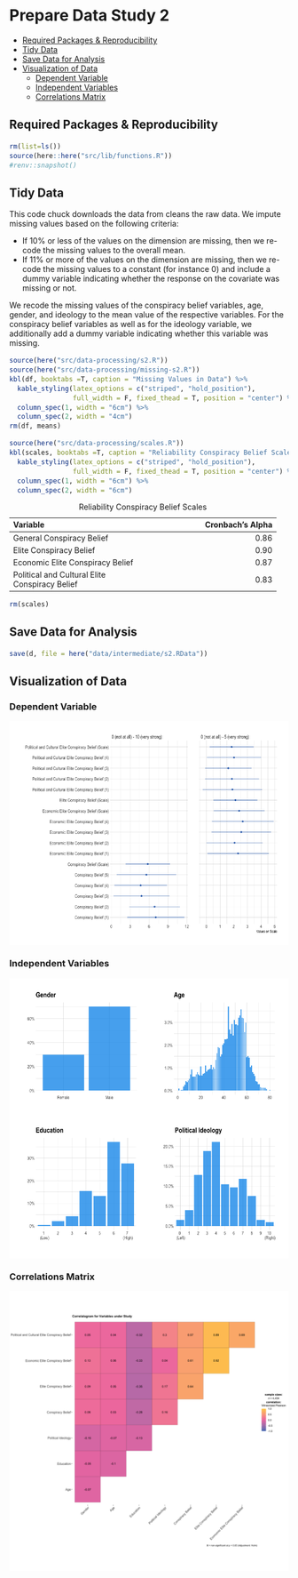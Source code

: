 Prepare Data Study 2
================

-   [Required Packages &
    Reproducibility](#required-packages--reproducibility)
-   [Tidy Data](#tidy-data)
-   [Save Data for Analysis](#save-data-for-analysis)
-   [Visualization of Data](#visualization-of-data)
    -   [Dependent Variable](#dependent-variable)
    -   [Independent Variables](#independent-variables)
    -   [Correlations Matrix](#correlations-matrix)

## Required Packages & Reproducibility

``` r
rm(list=ls())
source(here::here("src/lib/functions.R"))
#renv::snapshot()
```

## Tidy Data

This code chuck downloads the data from cleans the raw data. We impute
missing values based on the following criteria:

-   If 10% or less of the values on the dimension are missing, then we
    re-code the missing values to the overall mean.
-   If 11% or more of the values on the dimension are missing, then we
    re-code the missing values to a constant (for instance 0) and
    include a dummy variable indicating whether the response on the
    covariate was missing or not.

We recode the missing values of the conspiracy belief variables, age,
gender, and ideology to the mean value of the respective variables. For
the conspiracy belief variables as well as for the ideology variable, we
additionally add a dummy variable indicating whether this variable was
missing.

``` r
source(here("src/data-processing/s2.R"))
source(here("src/data-processing/missing-s2.R"))
kbl(df, booktabs =T, caption = "Missing Values in Data") %>%
  kable_styling(latex_options = c("striped", "hold_position"),
                full_width = F, fixed_thead = T, position = "center") %>%
  column_spec(1, width = "6cm") %>%
  column_spec(2, width = "4cm")  
rm(df, means)
```

``` r
source(here("src/data-processing/scales.R"))
kbl(scales, booktabs =T, caption = "Reliability Conspiracy Belief Scales") %>%
  kable_styling(latex_options = c("striped", "hold_position"),
                full_width = F, fixed_thead = T, position = "center") %>%
  column_spec(1, width = "6cm") %>%
  column_spec(2, width = "6cm")  
```

<table class="table" style="width: auto !important; margin-left: auto; margin-right: auto;">
<caption>
Reliability Conspiracy Belief Scales
</caption>
<thead>
<tr>
<th style="text-align:left;position: sticky; top:0; background-color: #FFFFFF;">
Variable
</th>
<th style="text-align:right;position: sticky; top:0; background-color: #FFFFFF;">
Cronbach’s Alpha
</th>
</tr>
</thead>
<tbody>
<tr>
<td style="text-align:left;width: 6cm; ">
General Conspiracy Belief
</td>
<td style="text-align:right;width: 6cm; ">
0.86
</td>
</tr>
<tr>
<td style="text-align:left;width: 6cm; ">
Elite Conspiracy Belief
</td>
<td style="text-align:right;width: 6cm; ">
0.90
</td>
</tr>
<tr>
<td style="text-align:left;width: 6cm; ">
Economic Elite Conspiracy Belief
</td>
<td style="text-align:right;width: 6cm; ">
0.87
</td>
</tr>
<tr>
<td style="text-align:left;width: 6cm; ">
Political and Cultural Elite Conspiracy Belief
</td>
<td style="text-align:right;width: 6cm; ">
0.83
</td>
</tr>
</tbody>
</table>

``` r
rm(scales)
```

## Save Data for Analysis

``` r
save(d, file = here("data/intermediate/s2.RData"))
```

## Visualization of Data

### Dependent Variable

<img src="../../report/figures/Dependent Variable-1.png" style="display: block; margin: auto;" />

### Independent Variables

<img src="../../report/figures/Independent Variables-1.png" style="display: block; margin: auto;" />

### Correlations Matrix

<img src="../../report/figures/Correlations Matrix-1.png" style="display: block; margin: auto;" />
